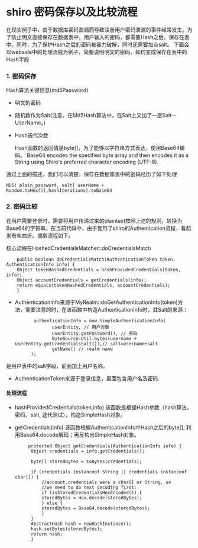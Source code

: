 # **shiro 密码保存以及比较流程**

在现实例子中，由于数据库密码泄漏而导致注册用户密码泄漏的事件经常发生。为了防止明文直接保存在数据表中，用户输入的密码，都需要Hash之后，保存在表中。同时，为了保护Hash之后的密码被暴力破解，同时还需要加点salt。
下面会以webside中的处理流程为例子，简要说明明文的密码，如何变成保存在表中的Hash字段

### 1. 密码保存


Hash算法关键信息(md5Password)
- 明文的密码
- 随机数作为Salt(注意，在Md5Hash算法中，在Salt上又加了一层Salt--UserName。)
- Hash迭代次数

	Hash函数的返回值是byte[]，为了能够以字符串方式表达，使用Base64编码。
	Base64 encodes the specified byte array and then encodes it as a String using Shiro's preferred character encoding (UTF-8).
	
通过上面的描述，我们可以清楚，保存在数据库表中的密码经历了如下处理

	MD5( plain_password, salt[ userName + Random.toHex()],hashIterations).toBase64



### 2. 密码比较

在用户需要登录时，需要将用户传递过来的plaintext按照上述的规则，转换为Base64的字符串。在当前代码中，由于套用了shiro的Authentication流程，看起来有些曲折。摘取流程如下。

核心流程在HashedCredentialsMatcher::doCredentialsMatch

	    public boolean doCredentialsMatch(AuthenticationToken token, AuthenticationInfo info) {
		Object tokenHashedCredentials = hashProvidedCredentials(token, info);
		Object accountCredentials = getCredentials(info);
		return equals(tokenHashedCredentials, accountCredentials);
	    }
	    
- AuthenticationInfo来源于MyRealm::doGetAuthenticationInfo(token)方法，需要注意的时，在该函数中构造AuthenticationInfo时，其Salt的来源：
 
             authenticationInfo = new SimpleAuthenticationInfo(
            		userEntity, // 用户对象
            		userEntity.getPassword(), // 密码
					ByteSource.Util.bytes(username + userEntity.getCredentialsSalt()),// salt=username+salt
					getName() // realm name
			);
			
是用户表中的salt字段，前面加上用户名称。

- AuthenticationToken来源于登录信息，里面包含用户名及密码.

#### 处理流程
- hashProvidedCredentials(token,info)  该函数是根据Hash参数（hash算法，密码，salt,  迭代测试），构造SimpleHash对象。
- getCredentials(info)  该函数根据AuthenticationInfo中Hash之后的byte[],  利用Base64.decode解码；再反构出SimpleHash对象。

		   protected Object getCredentials(AuthenticationInfo info) {
			Object credentials = info.getCredentials();

			byte[] storedBytes = toBytes(credentials);

			if (credentials instanceof String || credentials instanceof char[]) {
			    //account.credentials were a char[] or String, so
			    //we need to do text decoding first:
			    if (isStoredCredentialsHexEncoded()) {
				storedBytes = Hex.decode(storedBytes);
			    } else {
				storedBytes = Base64.decode(storedBytes);
			    }
			}
			AbstractHash hash = newHashInstance();
			hash.setBytes(storedBytes);
			return hash;
		    }


	    
	    


